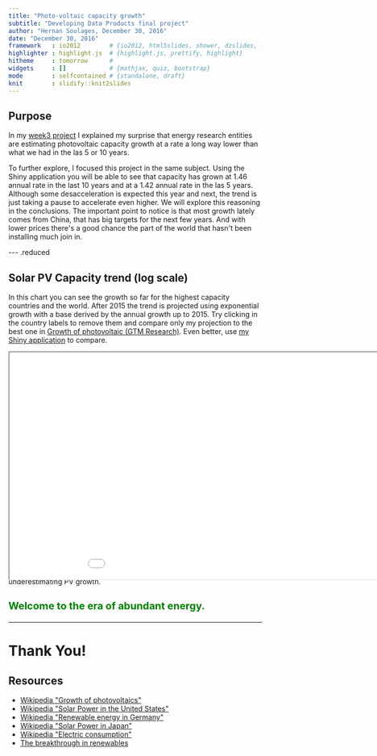 ```yaml
---
title: "Photo-voltaic capacity growth"
subtitle: "Developing Data Products final project"
author: "Hernan Soulages, December 30, 2016"
date: "December 30, 2016"
framework   : io2012        # {io2012, html5slides, shower, dzslides, ...}
highlighter : highlight.js  # {highlight.js, prettify, highlight}
hitheme     : tomorrow      # 
widgets     : []            # {mathjax, quiz, bootstrap}
mode        : selfcontained # {standalone, draft}
knit        : slidify::knit2slides
---
```

<style>
.reduced p, .reduced li {
  font-size: 16px;
}
h3 {
        font-size: 20px;
        color: green;
        font-weight: bold;
}
emp {
        font-weight: bold;
}
.title-slide {
     background: url(assets/img/panels.jpg);
}
.title-slide h1 {
     color: #ddd!important;
     text-shadow: 7px 7px #333;
}
.title-slide h2 {
     color: #eee!important;
     text-shadow: -1px 0 black, 0 1px black, 1px 0 black, 0 -1px black;
}
.title-slide p {
     color: #eee!important;
     font-weight:bold!important;
     font-size:larger;
     text-shadow: -1px 0 black, 0 1px black, 1px 0 black, 0 -1px black;
}
</style>


## Purpose
In my [week3 project](http://acuariano.github.io/datasciencecoursera/data-products/week3/Solar_PV_Projections.html) I explained my surprise that energy research entities are estimating photovoltaic capacity growth at a rate a long way lower than what we had in the las 5 or 10 years. 

To further explore, I focused this project in the same subject. Using the Shiny application you will be able to see that capacity has grown at 1.46 annual rate in the last 10 years and at a 1.42 annual rate in the las 5 years. Although some desacceleration is expected this year and next, the trend is just taking a pause to accelerate even higher. We will explore this reasoning in the conclusions. The important point to notice is that most growth lately comes from China, that has big targets for the next few years. And with lower prices there's a good chance the part of the world that hasn't been installing much join in.

--- .reduced
## Solar PV Capacity trend (log scale)
In this chart you can see the growth so far for the highest capacity countries and the world. After 2015 the trend is projected using exponential growth with a base derived by the annual growth up to 2015. Try clicking in the country labels to remove them and compare only my projection to the best one in [Growth of photovoltaic (GTM Research)](https://en.wikipedia.org/wiki/Growth_of_photovoltaics). Even better, use [my Shiny application](https://acuariano.shinyapps.io/photo-voltaic-growth/) to compare.

<iframe src="demo.html" style="position:absolute;height:450px;width:1000px;"></iframe>

--- .reduced
## Reasoning and conclusion
My guess as to why the energy institutions project such a slow down in installations is a combination of various factors:

1. Low fossil fuel prices.
1. Consumption growth as a ceiling.
1. Installed capacity, marginal cost and sinked costs.

The first point is temporary and soon to be rendered irrelevant. Photovoltaic plants in the last year [broke consecutive cost records of 5.8, 2.9 and 2.4 per kWh](https://cleantechnica.com/2016/05/02/lowest-solar-price-dubai-800-mw-solar-project/). This costs are only applicable to some parts of the world, but they are all lower than local cost of grid electricity, something that is applicable to [30 countries already and will be growing fast. ](http://qz.com/871907/2016-was-the-year-solar-panels-finally-became-cheaper-than-fossil-fuels-just-wait-for-2017/)

The second point is, in my view, underestimating the effect that *plug-in electric vehicles* and home conversions will have in total consumption. A tripling in electricity consumption is easy to imagine (which will reduce other energy sources, like natural gas heating and gasoline.)

The third point is important, but once the cost per kWh of PV electricity goes *below the marginal cost*, the old gas, coal and oil plants are history.

In conclusion, there's a good chance that everybody (including me) is underestimating PV growth.

### Welcome to the era of abundant energy.

---

# Thank You!
## Resources
- [Wikipedia "Growth of photovoltaics"](https://en.wikipedia.org/wiki/Growth_of_photovoltaics)
- [Wikipedia "Solar Power in the United States"](https://en.wikipedia.org/wiki/Solar_power_in_the_United_States)
- [Wikipedia "Renewable energy in Germany"](https://en.wikipedia.org/wiki/Renewable_energy_in_Germany)
- [Wikipedia "Solar Power in Japan"](https://en.wikipedia.org/wiki/Solar_power_in_Japan#PV_growth_of_installations)
- [Wikipedia "Electric consumption"](https://en.wikipedia.org/wiki/Electric_energy_consumption)
- [The breakthrough in renewables](https://www.youtube.com/watch?v=mmyrbKBZ6SU)





